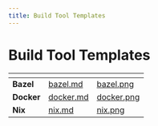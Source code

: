 ```yaml
---
title: Build Tool Templates
---
```

# Build Tool Templates

<table data-card-size="large" data-view="cards"><thead><tr><th></th><th data-hidden data-card-target data-type="content-ref"></th><th data-hidden data-card-cover data-type="files"></th></tr></thead><tbody><tr><td><strong>Bazel</strong></td><td><a href="bazel.md">bazel.md</a></td><td><a href="../../../.gitbook/assets/bazel.png">bazel.png</a></td></tr><tr><td><strong>Docker</strong></td><td><a href="docker.md">docker.md</a></td><td><a href="../../../.gitbook/assets/docker.png">docker.png</a></td></tr><tr><td><strong>Nix</strong></td><td><a href="nix.md">nix.md</a></td><td><a href="../../../.gitbook/assets/nix.png">nix.png</a></td></tr></tbody></table>
